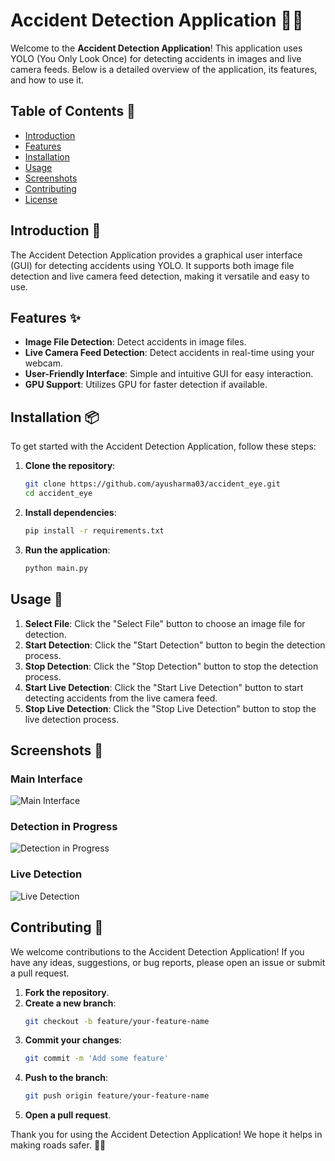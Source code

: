 # Accident Detection Application 🚗💥

Welcome to the **Accident Detection Application**! This application uses YOLO (You Only Look Once) for detecting accidents in images and live camera feeds. Below is a detailed overview of the application, its features, and how to use it.

## Table of Contents 📑
- [Introduction](#introduction)
- [Features](#features)
- [Installation](#installation)
- [Usage](#usage)
- [Screenshots](#screenshots)
- [Contributing](#contributing)
- [License](#license)

## Introduction 📝

The Accident Detection Application provides a graphical user interface (GUI) for detecting accidents using YOLO. It supports both image file detection and live camera feed detection, making it versatile and easy to use.

## Features ✨

- **Image File Detection**: Detect accidents in image files.
- **Live Camera Feed Detection**: Detect accidents in real-time using your webcam.
- **User-Friendly Interface**: Simple and intuitive GUI for easy interaction.
- **GPU Support**: Utilizes GPU for faster detection if available.

## Installation 📦

To get started with the Accident Detection Application, follow these steps:

1. **Clone the repository**:
    ```sh
    git clone https://github.com/ayusharma03/accident_eye.git
    cd accident_eye
    ```

2. **Install dependencies**:
    ```sh
    pip install -r requirements.txt
    ```

3. **Run the application**:
    ```sh
    python main.py
    ```

## Usage 🚀

1. **Select File**: Click the "Select File" button to choose an image file for detection.
2. **Start Detection**: Click the "Start Detection" button to begin the detection process.
3. **Stop Detection**: Click the "Stop Detection" button to stop the detection process.
4. **Start Live Detection**: Click the "Start Live Detection" button to start detecting accidents from the live camera feed.
5. **Stop Live Detection**: Click the "Stop Live Detection" button to stop the live detection process.

## Screenshots 📸

### Main Interface
![Main Interface](assets/main_interface.png)

### Detection in Progress
![Detection in Progress](assets/detection_in_progress.png)

### Live Detection
![Live Detection](assets/live_detection.png)

## Contributing 🤝

We welcome contributions to the Accident Detection Application! If you have any ideas, suggestions, or bug reports, please open an issue or submit a pull request.

1. **Fork the repository**.
2. **Create a new branch**:
    ```sh
    git checkout -b feature/your-feature-name
    ```
3. **Commit your changes**:
    ```sh
    git commit -m 'Add some feature'
    ```
4. **Push to the branch**:
    ```sh
    git push origin feature/your-feature-name
    ```
5. **Open a pull request**.

Thank you for using the Accident Detection Application! We hope it helps in making roads safer. 🚗💥
